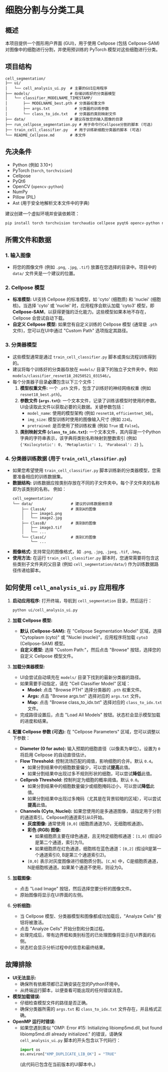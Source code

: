 # 细胞分割与分类工具

## 概述

本项目提供一个图形用户界面 (GUI)，用于使用 Cellpose (包括 Cellpose-SAM) 对图像中的细胞进行分割，并使用预训练的 PyTorch 模型对这些细胞进行分类。

## 项目结构

```
cell_segmentation/
├── ui/
│   └── cell_analysis_ui.py  # 主要的GUI应用程序
├── models/                  # 存储训练好的分类器模型
│   └── classifier_MODELNAME_TIMESTAMP/
│       ├── MODELNAME_best.pth # 分类器权重文件
│       ├── args.txt           # 分类器的训练参数
│       └── class_to_idx.txt   # 分类器的类别映射文件
├── data/                    # 建议存放您的输入图像的目录
├── run_cellpose_segmentation.py # 用于命令行Cellpose分割的脚本 (可选)
├── train_cell_classifier.py   # 用于训练新细胞分类器的脚本 (可选)
└── README_Cellpose.md       # 本文件
```

## 先决条件

*   Python (例如 3.10+)
*   PyTorch (`torch`, `torchvision`)
*   Cellpose
*   PyQt6
*   OpenCV (`opencv-python`)
*   NumPy
*   Pillow (PIL)
*   Ast (用于安全地解析文本文件中的字典)

建议创建一个虚拟环境并安装依赖项：
```bash
pip install torch torchvision torchaudio cellpose pyqt6 opencv-python numpy pillow
```

## 所需文件和数据

### 1. 输入图像
*   将您的图像文件 (例如 `.png`, `.jpg`, `.tif`) 放置在您选择的目录中。项目中的 `data/` 文件夹是一个建议的位置。

### 2. Cellpose 模型
*   **标准模型:** UI支持 Cellpose 的标准模型，如 'cyto' (细胞质) 和 'nuclei' (细胞核)。当选择 'cyto' 或 'nuclei' 时，应用程序会默认加载 'cyto3' 模型，即 **Cellpose-SAM**，以获得更强的泛化能力。这些模型如果本地不存在，Cellpose 会尝试自动下载。
*   **自定义 Cellpose 模型:** 如果您有自定义训练的 Cellpose 模型 (通常是 `.pth` 文件)，您可以在UI中通过 "Custom Path" 选项指定其路径。

### 3. 分类器模型
*   这些模型通常是通过 `train_cell_classifier.py` 脚本或类似流程训练得到的。
*   建议将每个训练好的分类器存放在 `models/` 目录下的独立子文件夹中，例如 `models/classifier_resnet18_20250521_031546/`。
*   每个分类器子目录**必须**包含以下三个文件：
    1.  **模型权重文件:** 一个 `.pth` 文件，包含了训练好的神经网络权重 (例如 `resnet18_best.pth`)。
    2.  **参数文件 (`args.txt`):** 一个文本文件，记录了训练该模型时使用的参数。UI会读取此文件以获取必要的元数据。关键参数包括：
        *   `model_name`: 使用的模型架构 (例如 `resnet18`, `efficientnet_b0`)。
        *   `img_size`: 模型训练时使用的图像输入尺寸 (例如 `224`)。
        *   `pretrained`: 是否使用了预训练权重 (例如 `True` 或 `False`)。
    3.  **类别映射文件 (`class_to_idx.txt`):** 一个文本文件，其内容是一个Python字典的字符串表示，该字典将类别名称映射到整数索引 (例如 `{'Koilocytotic': 0, 'Metaplastic': 1, 'Parabasal': 2}` )。

### 4. 分类器训练数据 (用于 `train_cell_classifier.py`)
*   如果您希望使用 `train_cell_classifier.py` 脚本训练新的分类器模型，您需要准备相应的训练数据集。
*   **数据结构:** 训练数据应按类别存放在不同的子文件夹中。每个子文件夹的名称即为该类别的名称。
    例如：
    ```
    cell_segmentation/
    └── data/                 # 建议的训练数据根目录
        ├── ClassA/           # 类别A的图像
        │   ├── image1.png
        │   └── image2.jpg
        ├── ClassB/           # 类别B的图像
        │   ├── image3.tif
        │   └── ...
        └── ClassC/           # 类别C的图像
            └── ...
    ```
*   **图像格式:** 支持常见的图像格式，如 `.png`, `.jpg`, `.jpeg`, `.tif`, `.bmp`。
*   **使用方法:** 在运行 `train_cell_classifier.py` 脚本时，您通常需要将包含这些类别子文件夹的父目录 (例如 `cell_segmentation/data/`) 作为训练数据路径传递给脚本。

## 如何使用 `cell_analysis_ui.py` 应用程序

1.  **启动应用程序:**
    打开终端，导航到 `cell_segmentation` 目录，然后运行：
    ```bash
    python ui/cell_analysis_ui.py
    ```

2.  **加载 Cellpose 模型:**
    *   **默认 (Cellpose-SAM):** 在 "Cellpose Segmentation Model" 区域，选择 "Cytoplasm (cyto)" 或 "Nuclei (nuclei)"。应用程序将加载 `cyto3` (Cellpose-SAM) 模型。
    *   **自定义模型:** 选择 "Custom Path:"，然后点击 "Browse" 按钮，选择您的自定义 Cellpose 模型文件。

3.  **加载分类器模型:**
    *   UI会尝试自动填充在 `models/` 目录下找到的最新分类器的路径。
    *   如果需要手动指定，请在 "Cell Classifier Model" 区域：
        *   **Model:** 点击 "Browse PTH" 选择分类器的 `.pth` 权重文件。
        *   **Args:** 点击 "Browse args.txt" 选择对应的 `args.txt` 文件。
        *   **Map:** 点击 "Browse class_to_idx.txt" 选择对应的 `class_to_idx.txt` 文件。
    *   完成路径设置后，点击 "Load All Models" 按钮。状态栏会显示模型加载的进度和结果。

4.  **配置 Cellpose 参数 (可选):**
    在 "Cellpose Parameters" 区域，您可以调整以下参数：
    *   **Diameter (0 for auto):** 输入预期的细胞直径（以像素为单位）。设置为 `0` 将启用 Cellpose 的自动直径估计。
    *   **Flow Threshold:** 控制流场匹配的阈值，影响细胞的合并。默认 `0.4`。
        *   如果分割结果中的细胞数量偏少，可以尝试**提高**此值。
        *   如果分割结果中出现过多不规则形状的细胞，可以尝试**降低**此值。
    *   **Cellprob Threshold:** 控制判定为细胞的概率阈值。默认 `0.0`。
        *   如果分割结果中的细胞数量偏少或细胞掩码过小，可以尝试**降低**此值。
        *   如果分割结果中出现过多掩码（尤其是在背景较暗的区域），可以尝试**提高**此值。
    *   **Channels (Cyto, Nuclei):** 如果您使用的是多通道图像，请指定用于分割的通道索引。Cellpose的通道索引从0开始。
        *   **灰度图像:** 通常使用 `[0,0]` (细胞质通道为0，无细胞核通道)。
        *   **彩色 (RGB) 图像:**
            *   如果细胞质主要在绿色通道，且无特定细胞核通道：`[1,0]` (假设G是第二个通道，索引为1)。
            *   如果细胞质在红色通道，细胞核在蓝色通道：`[0,2]` (假设R是第一个通道索引0, B是第三个通道索引2)。
        *   `[0,0]` 表示对灰度图像进行细胞质分割。`[C,N]` 中，C是细胞质通道，N是细胞核通道。如果某个通道不使用，则设为0。

5.  **加载图像:**
    *   点击 "Load Image" 按钮，然后选择您要分析的图像文件。
    *   原始图像将显示在UI界面的左侧。

6.  **分析细胞:**
    *   当 Cellpose 模型、分类器模型和图像都成功加载后，"Analyze Cells" 按钮将被激活。
    *   点击 "Analyze Cells" 开始分割和分类过程。
    *   处理完成后，带有边界框和类别标签的已处理图像将显示在UI界面的右侧。
    *   状态栏会显示分析过程中的信息和最终结果。

## 故障排除

*   **UI无法显示:**
    *   确保所有依赖项都已正确安装在您的Python环境中。
    *   从终端运行脚本，以便查看可能出现的任何错误消息。
*   **模型加载错误:**
    *   仔细检查模型文件的路径是否正确。
    *   确保分类器所需的 `args.txt` 和 `class_to_idx.txt` 文件存在，并且格式正确。
*   **OpenMP 运行时错误:**
    *   如果您遇到类似 "OMP: Error #15: Initializing libiomp5md.dll, but found libiomp5md.dll already initialized." 的错误，请确保 `cell_analysis_ui.py` 脚本的开头包含以下代码行：
        ```python
        import os
        os.environ["KMP_DUPLICATE_LIB_OK"] = "TRUE"
        ```
        (此代码已包含在当前版本的UI脚本中。)

